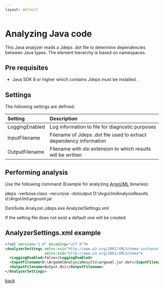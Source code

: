 ```yaml
---
layout: default
---
```


# Analyzing Java code

This Java analyzer reads a Jdeps .dot file to determine dependencies between Java types.
The element hierarchy is based on namespaces.

## Pre requisites
* Java SDK 8 or higher which contains Jdeps must be installed .

## Settings

The following settings are defined:

| Setting           | Description                                                        | 
|:------------------|:-------------------------------------------------------------------|
| LoggingEnabled    | Log information to file for diagnostic purposes                    |
| InputFilename     | Filename of Jdeps .dot file used to extract dependency information |
| OutputFilename    | Filename with dsi extension to which results will be written       |     

## Performing analysis

Use the following command (Example for analyzing [ArgoUML](http://argouml.tigris.org/) binaries):

jdeps -verbose:class -recursive -dotoutput D:\ArgoUmlAnalysisResults d:\ArgoUml\argouml.jar 

DsmSuite.Analyzer.Jdeps.exe AnalyzerSettings.xml

If the setting file does not exist a default one will be created.

## AnalyzerSettings.xml example 

```xml
<?xml version="1.0" encoding="utf-8"?>
<AnalyzerSettings xmlns:xsi="http://www.w3.org/2001/XMLSchema-instance" 
                  xmlns:xsd="http://www.w3.org/2001/XMLSchema">
  <LoggingEnabled>false</LoggingEnabled>
  <InputFilename>D:\ArgoUmlAnalysisResults\argouml.jar.dot</InputFilename>
  <OutputFilename>Output.dsi</OutputFilename>
</AnalyzerSettings>
```

[back](user_guide)
